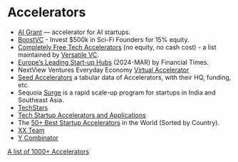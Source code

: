 # Accelerators

- [AI Grant](https://aigrant.com) — accelerator for AI startups.
- [BoostVC](https://www.boost.vc) - Invest $500k in Sci-Fi Founders for 15% equity.
- [Completely Free Tech Accelerators](https://versatilevc.com/free/accelerators/) (no equity, no cash cost) - a list maintained by [Versatile VC](https://versatilevc.com).
- [Europe’s Leading Start-up Hubs](https://rankings.ft.com/incubator-accelerator-programmes-europe/c/ranking) (2024-MAR) by Financial Times.
- NextView Ventures Everyday Economy [Virtual Accelerator](https://nextview.vc/accelerator/)
- [Seed Accelerators](https://www.seed-db.com/accelerators) a tabular data of Accelerators, with their HQ, funding, etc.
- Sequoia [Surge](https://www.surgeahead.com) is a rapid scale-up program for startups in India and Southeast Asia.
- [TechStars](https://www.techstars.com)
- [Tech Startup Accelerators and Applications](https://taskablehq.com/blog/taskable-guide-startup-accelerators)
- The [50+ Best Startup Accelerators](https://www.growthmentor.com/blog/best-startup-accelerators/) in the World (Sorted by Country).
- [XX Team](https://www.xx.team) 
- [Y Combinator](https://www.ycombinator.com)

[A list of 1000+ Accelerators](https://app.folk.app/shared/All-accelerators-rw0kuUNqtzl6j6dDQquoZTYF6MFKIQHo)